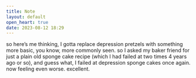 ```yaml
---
title: Note
layout: default
open_heart: true
date: 2023-08-12 18:29
---
```


so here’s me thinking, I gotta replace depression pretzels with something more basic, you know, more commonly seen. so I asked my baker friend for just a plain old sponge cake recipe (which I had failed at two times 4 years ago or so), and guess what, I failed at depression sponge cakes once again. now feeling even worse. excellent.

